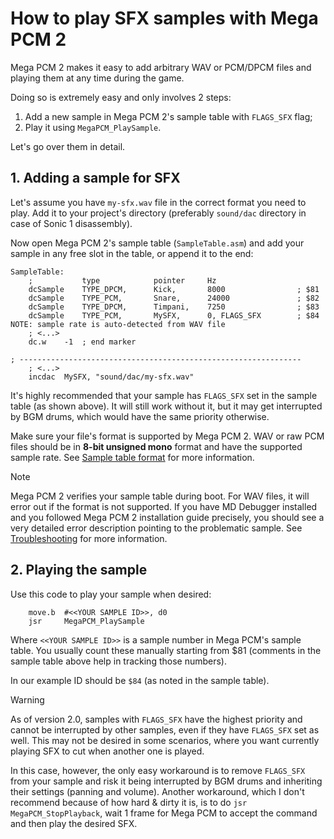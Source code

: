
# How to play SFX samples with Mega PCM 2

Mega PCM 2 makes it easy to add arbitrary WAV or PCM/DPCM files and playing them at any time during the game.

Doing so is extremely easy and only involves 2 steps:

1. Add a new sample in Mega PCM 2's sample table with `FLAGS_SFX` flag;
2. Play it using `MegaPCM_PlaySample`.

Let's go over them in detail.

## 1. Adding a sample for SFX

Let's assume you have `my-sfx.wav` file in the correct format you need to play. Add it to your project's directory (preferably `sound/dac` directory in case of Sonic 1 disassembly).

Now open Mega PCM 2's sample table (`SampleTable.asm`) and add your sample in any free slot in the table, or append it to the end:

```m68k
SampleTable:
    ;           type            pointer     Hz
    dcSample    TYPE_DPCM,      Kick,       8000                ; $81
    dcSample    TYPE_PCM,       Snare,      24000               ; $82
    dcSample    TYPE_DPCM,      Timpani,    7250                ; $83
    dcSample    TYPE_PCM,       MySFX,      0, FLAGS_SFX        ; $84  NOTE: sample rate is auto-detected from WAV file
    ; <...>
    dc.w    -1  ; end marker

; ---------------------------------------------------------------
    ; <...>
    incdac  MySFX, "sound/dac/my-sfx.wav"
```

It's highly recommended that your sample has `FLAGS_SFX` set in the sample table (as shown above). It will still work without it, but it may get interrupted by BGM drums, which would have the same priority otherwise.

Make sure your file's format is supported by Mega PCM 2. WAV or raw PCM files should be in **8-bit unsigned mono** format and have the supported sample rate. See [Sample table format](../Sample_table_format.md`) for more information.

> [!NOTE]
>
> Mega PCM 2 verifies your sample table during boot. For WAV files, it will error out if the format is not supported. If you have MD Debugger installed and you followed Mega PCM 2 installation guide precisely, you should see a very detailed error description pointing to the problematic sample. See [Troubleshooting](../Troubleshooting.md) for more information.

## 2. Playing the sample

Use this code to play your sample when desired:

```m68k
    move.b  #<<YOUR SAMPLE ID>>, d0
    jsr     MegaPCM_PlaySample
```

Where `<<YOUR SAMPLE ID>>` is a sample number in Mega PCM's sample table. You usually count these manually starting from $81 (comments in the sample table above help in tracking those numbers).

In our example ID should be `$84` (as noted in the sample table).


> [!WARNING]
>
> As of version 2.0, samples with `FLAGS_SFX` have the highest priority and cannot be interrupted by other samples, even if they have `FLAGS_SFX` set as well. This may not be desired in some scenarios, where you want currently playing SFX to cut when another one is played.
>
> In this case, however, the only easy workaround is to remove `FLAGS_SFX` from your sample and risk it being interrupted by BGM drums and inheriting their settings (panning and volume). Another workaround, which I don't recommend because of how hard & dirty it is, is to do `jsr MegaPCM_StopPlayback`, wait 1 frame for Mega PCM to accept the command and then play the desired SFX.
